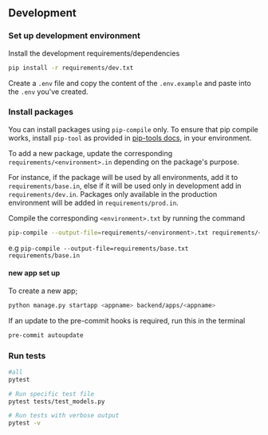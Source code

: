 ## Development

### Set up development environment
Install the development requirements/dependencies

```sh
pip install -r requirements/dev.txt
```

Create a `.env` file and copy the content of the `.env.example` and paste into the `.env` you've created.


### Install packages
You can install packages using `pip-compile` only. To ensure that pip compile works, install `pip-tool` as provided in [pip-tools docs](https://pypi.org/project/pip-tools/), in your environment.

To add a new package, update the corresponding `requirements/<environment>.in` depending on the package's purpose.

For instance, if the package will be used by all environments, add it to `requirements/base.in`, else if it will be used only in development add in `requirements/dev.in`. Packages only available in the production environment will be added in `requirements/prod.in`.

Compile the corresponding `<environment>.txt` by running the command

```sh
pip-compile --output-file=requirements/<environment>.txt requirements/<environment>.in
```

e.g `pip-compile --output-file=requirements/base.txt requirements/base.in`


#### new app set up

To create a new app;

```sh
python manage.py startapp <appname> backend/apps/<appname>
```

If an update to the pre-commit hooks is required, run this in the terminal

```sh
pre-commit autoupdate
```


### Run tests
```sh
#all
pytest

# Run specific test file
pytest tests/test_models.py

# Run tests with verbose output
pytest -v
```